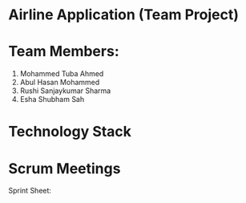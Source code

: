 # Airline Application (Team Project)
# Team Members:
1. Mohammed Tuba Ahmed
2. Abul Hasan Mohammed
3. Rushi Sanjaykumar Sharma
4. Esha Shubham Sah

# Technology Stack


# Scrum Meetings
Sprint Sheet: 
